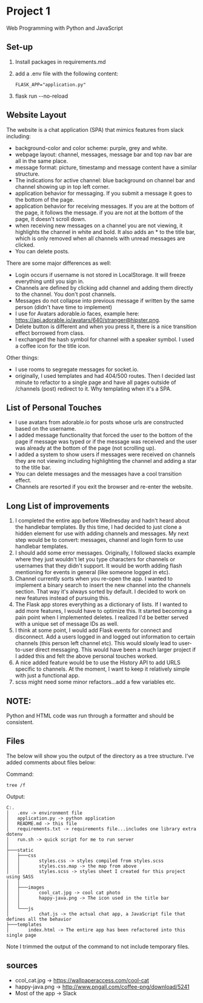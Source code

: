 # Project 1

Web Programming with Python and JavaScript

## Set-up

1. Install packages in requirements.md
2. add a .env file with the following content:

    ```
    FLASK_APP="application.py"
    ```

3. flask run --no-reload

## Website Layout 

The website is a chat application (SPA) that mimics features from slack including:
* background-color and color scheme: purple, grey and white.
* webpage layout: channel, messages, message bar and top nav bar are all in the same place.
* message format: picture, timestamp and message content have a similar structure.
* The indications for active channel: blue background on channel bar and channel showing up in top left
corner.
* application behavior for messaging.  If you submit a message it goes to the bottom of the page.
* application behavior for receiving messages.  If you are at the bottom of the page, it follows the message.
if you are not at the bottom of the page, it doesn't scroll down.
* when receiving new messages on a channel you are not viewing, it highlights the channel in white and bold.
It also adds an * to the title bar, which is only removed when all channels with unread messages are clicked. 
* You can delete posts.

There are some major differences as well:
* Login occurs if username is not stored in LocalStorage.  It will freeze everything until you sign in.
* Channels are defined by clicking add channel and adding them directly to the channel.  You don't post channels.
* Messages do not collapse into previous message if written by the same person (didn't have time to implement)
* I use for Avatars adorable.io faces, example here: https://api.adorable.io/avatars/640/stranger@hipster.png.
* Delete button is different and when you press it, there is a nice transition effect borrowed from class.
* I exchanged the hash symbol for channel with a speaker symbol.  I used a coffee icon for the title icon.

Other things:
* I use rooms to segregate messages for socket.io.
* originally, I used templates and had 404/500 routes.  Then I decided last minute to refactor to a single page
and have all pages outside of /channels (post) redirect to it.  Why templating when it's a SPA.

## List of Personal Touches
* I use avatars from adorable.io for posts whose urls are constructed based on the username.
* I added message functionality that forced the user to the bottom of the page if message was typed or 
if the message was received and the user was already at the bottom of the page (not scrolling up).
* I added a system to show users if messages were received on channels they are not viewing including
highlighting the channel and adding a star to the title bar.
* You can delete messages and the messages have a cool transition effect.
* Channels are resorted if you exit the browser and re-enter the website.

## Long List of improvements

1. I completed the entire app before Wednesday and hadn't heard about the handlebar templates.  By this time,
I had decided to just clone a hidden element for use with adding channels and messages.  My next step would
be to convert: messages, channel and login form to use handlebar templates.
2. I should add some error messages.  Originally, I followed slacks example where they just wouldn't let you type
characters for channels or usernames that they didn't support.  It would be worth adding flash mentioning for
events in general (like someone logged in etc).
3. Channel currently sorts when you re-open the app.  I wanted to implement a binary search to insert the new
channel into the channels section.  That way it's always sorted by default.  I decided to work on new features
instead of pursuing this.
4. The Flask app stores everything as a dictionary of lists.  If I wanted to add more features, I would have to
optimize this.  It started becoming a pain point when I implemented deletes.  I realized I'd be better served with
a unique set of message IDs as well.
5. I think at some point, I would add Flask events for connect and disconnect.  Add a users logged in and 
logged out information to certain channels (this person left channel etc).  This would slowly lead to user-to-user
direct messaging.  This would have been a much larger project if I added this and felt the above personal touches
worked.
6. A nice added feature would be to use the History API to add URLS specific to channels.  At the moment, I want
to keep it relatively simple with just a functional app.
7. scss might need some minor refactors...add a few variables etc.

## NOTE:

Python and HTML code was run through a formatter and should be consistent.

## Files 
The below will show you the output of the directory as a tree structure.  I've added comments about files below:

Command:

```tree /f```

Output:
```
C:.
│   .env -> environment file
│   application.py -> python application
│   README.md -> this file
│   requirements.txt -> requirements file...includes one library extra dotenv
│   run.sh -> quick script for me to run server
│
├───static
│   ├───css
│   │       styles.css -> styles compiled from styles.scss
│   │       styles.css.map -> the map from above
│   │       styles.scss -> styles sheet I created for this project using SASS
│   │
│   ├───images
│   │       cool_cat.jpg -> cool cat photo
│   │       happy-java.png -> The icon used in the title bar
│   │
│   └───js
│           chat.js -> the actual chat app, a JavaScript file that defines all the behavior
├───templates
│       index.html -> The entire app has been refactored into this single page

```

Note I trimmed the output of the command to not include temporary files.

## sources
* ccol_cat.jpg -> https://wallpaperaccess.com/cool-cat
* happy-java.png -> http://www.pngall.com/coffee-png/download/5241
* Most of the app -> Slack